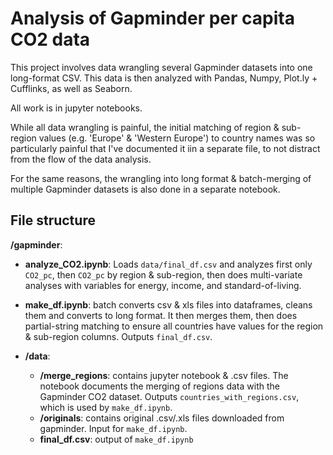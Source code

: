 # Analysis of Gapminder per capita CO2 data

This project involves data wrangling several Gapminder datasets into one long-format CSV. This data is then analyzed with Pandas, Numpy, Plot.ly + Cufflinks, as well as Seaborn. 

All work is in jupyter notebooks.

While all data wrangling is painful, the initial matching of region & sub-region values (e.g. 'Europe' & 'Western Europe') to country names was so particularly painful that I've documented it iin a separate file, to not distract from the flow of the data analysis.

For the same reasons, the wrangling into long format & batch-merging of multiple Gapminder datasets is also done in a separate notebook.

## File structure

**/gapminder**:

* **analyze_CO2.ipynb**: Loads `data/final_df.csv` and analyzes first only `CO2_pc`, then `CO2_pc` by region & sub-region, then does multi-variate analyses with variables for energy, income, and standard-of-living.

* **make_df.ipynb**: batch converts csv & xls files into dataframes, cleans them and converts to long format. It then merges them, then does partial-string matching to ensure all countries have values for the region & sub-region columns. Outputs `final_df.csv`.

* **/data**:

   * **/merge_regions**: contains jupyter notebook & .csv files. The notebook documents the merging of regions data with the Gapminder CO2 dataset. Outputs `countries_with_regions.csv`, which is used by `make_df.ipynb`.
   * **/originals**: contains original .csv/.xls files downloaded from gapminder. Input for `make_df.ipynb`.
   * **final_df.csv**: output of `make_df.ipynb`



